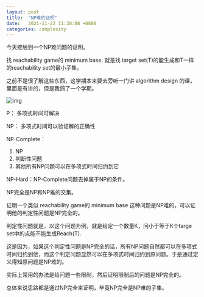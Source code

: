 ```yaml
---
layout: post
title:  "NP难的证明"
date:   2021-11-22 11:30:08 +0800
categories: complexity
---
```


今天接触到一个NP难问题的证明。

找 reachability game的 minimum base. 就是找 target set(T)的能生成和T一样的reachability set的最小子集。

之前不是很了解这些东西，这学期本来要去旁听一门讲 algorithm design 的课，里面是有讲的，但是我鸽了一个学期。

![img]({{https://congyu711.github.io}}/assets/image/P_np_np-complete_np-hard.svg)

P： 多项式时间可解决

NP： 多项式时间可以验证解的正确性

NP-Complete：
1. NP
2. 判断性问题
3. 其他所有NP问题可以在多项式时间归约到它

NP-Hard：NP-Complete问题去掉属于NP的条件。

NP完全是NP和NP难的交集。

证明一个类似 reachability game的 minimum base 这种问题是NP难的，可以证明他的判定性问题是NP完全的。

判定性问题就是，以这个问题为例，就是给定一个数量K，问小于等于K个targe set中的点能不能生成Reach(T).

这是因为，如果这个判定性问题是NP完全的话，所有NP问题自然都可以在多项式时间归约到他，而这个判定问题显然可以在多项式时间归约到原问题。于是通过定义得知原问题是NP难的。

实际上常用的办法是给问题一些限制，然后证明限制后的问题是NP完全的。

总体来说思路都是通过NP完全来证明，毕竟NP完全是NP难的子集。

